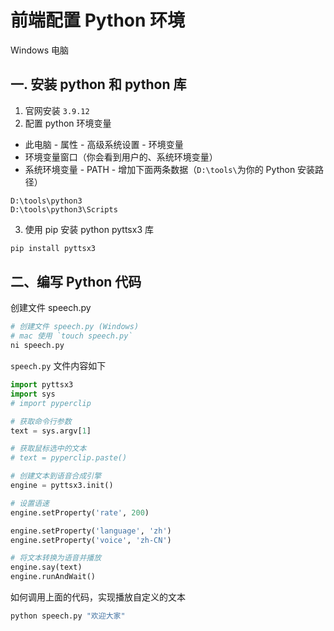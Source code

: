 # 前端配置 Python 环境

Windows 电脑

## 一. 安装 python 和 python 库

1. 官网安装 `3.9.12`
2. 配置 python 环境变量

- 此电脑 - 属性 - 高级系统设置 - 环境变量
- 环境变量窗口（你会看到用户的、系统环境变量）
- 系统环境变量 - PATH - 增加下面两条数据（`D:\tools\`为你的 Python 安装路径）

```
D:\tools\python3
D:\tools\python3\Scripts
```

3. 使用 pip 安装 python pyttsx3 库

```bash
pip install pyttsx3
```

## 二、编写 Python 代码

创建文件 speech.py

```bash
# 创建文件 speech.py (Windows)
# mac 使用 `touch speech.py`
ni speech.py
```

`speech.py` 文件内容如下

```py
import pyttsx3
import sys
# import pyperclip

# 获取命令行参数
text = sys.argv[1]

# 获取鼠标选中的文本
# text = pyperclip.paste()

# 创建文本到语音合成引擎
engine = pyttsx3.init()

# 设置语速
engine.setProperty('rate', 200)

engine.setProperty('language', 'zh')
engine.setProperty('voice', 'zh-CN')

# 将文本转换为语音并播放
engine.say(text)
engine.runAndWait()

```

如何调用上面的代码，实现播放自定义的文本

```bash
python speech.py "欢迎大家"
```
